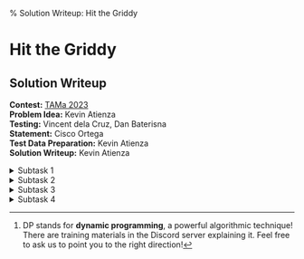 % Solution Writeup: Hit the Griddy


# Hit the Griddy  
## Solution Writeup

**Contest:** [TAMa 2023](https://noi.ph/tama-2023/)  
**Problem Idea:** Kevin Atienza  
**Testing:** Vincent dela Cruz, Dan Baterisna  
**Statement:** Cisco Ortega  
**Test Data Preparation:** Kevin Atienza  
**Solution Writeup:** Kevin Atienza  



<details class="editorial-section"><summary class="h2">Subtask 1</summary>

**Disclaimer:** The first solution we&rsquo;ll describe is the simplest one conceptually, but is not necessarily the easiest one to implement. Nonetheless, we&rsquo;re covering it anyway because the ideas we&rsquo;ll encounter will be useful for later.


### A straightforward approach

Anyway, the most straightforward solution would be to *just do it* as stated, a.k.a., *brute force*: enumerate all $2^{rc}$ grids, compute $B(G)$ for each of them, and then sum up all these $B(G)^3$. Enumerating grids is relatively straightforward with backtracking, and for the first subtask, $2^{rc} = 2^{25} = 33554432$ which is quite manageable for a computer. The only missing ingredient to fully implement this solution is being able to compute $B(G)$ for a given grid $G$ in the first place.


### Computing $B(G)$

We are given a grid with $r$ rows and $c$ columns, and we want to make it *based*, i.e., change it so that every row and every column has an even number of cringe memes.

Let&rsquo;s convert a cool meme (&#128511;) into a $0$ and a cringe meme (&#128556;) into a $1$, so the condition translates to: the sum of every row and every column is even.

Now, the effect of flipping a cell is to flip the <span class="definition" data-bs-toggle="tooltip" data-bs-placement="bottom" title="The parity of a number is whether it&rsquo;s odd or even. (The word &ldquo;parity&rdquo; itself is related to the word &ldquo;pair&rdquo;.)">parity</span> of exactly one row and exactly one column, namely the row and column containing the cell. Thus, if there are $R$ odd rows, then you need at least $R$ flips to make all these odd rows even. Similarly, if there are $C$ odd columns, then you need at least $C$ flips. Combining these tells us that we need $\max(R, C)$ or more moves to make the grid based.

On the other hand, for every move, we can choose the row and column to flip *independently*. Thus, it seems intuitive that $\max(R, C)$ moves are enough. And indeed, it is:
<div class="theorem">
**Theorem 1:** If the grid $G$ has exactly $R$ odd rows and exactly $C$ odd columns, then $B(G) = \max(R, C)$.
</div>

<details class="proof"><summary>Proof</summary>
Without loss of generality, assume $R \le C$ (we can rotate the grid otherwise), so our goal is to show that $B(G) = C$. Using our earlier argument, at least $\max(R, C) = C$ moves are needed, so all that remains is to show that $C$ moves are enough.

With a greedy strategy, we can turn $R$ odd rows and odd columns even with just $R$ moves; we end up with $0$ odd rows and $C - R$ odd columns. Then, for each of the $C - R$ remaining odd columns, we flip its topmost cell. This makes all columns even, and also all rows even, except potentially the topmost row.

Let&rsquo;s figure out what happens with the topmost row. After the $R$th move, it was even, and each of the final $C - R$ moves flipped it. Thus, it&rsquo;s even if and only if $C - R$ is even, which is equivalent to saying that $R$ and $C$ have the same parity.

But $R$ and $C$ clearly have the same parity, since $R \bmod 2$ is basically the sum of the *whole* grid modulo $2$ (why?), which is also $C \bmod 2$ for a similar reason, so we indeed have $(R \bmod 2) = (C \bmod 2)$. Thus, the topmost row is even after all $C$ moves, and $C$ moves are enough.
</details>

With this formula, we can now easily compute $B(G)$ by computing the parities of all rows and columns, computing $R$ and $C$ from those, and finally computing $B(G)$ as $\max(R, C)$.


### Implementation

Here&rsquo;s an implementation in C++.

**Note:** It looks quite a bit involved, mostly because of the backtracking, so if you can&rsquo;t grok this yet, I suggest skipping it for now and proceeding to the following sections which will describe solutions that are simpler to implement. Understanding this is *not* required to understand the following solutions.
<details><summary class="h4">Code (C++)</summary>

```cpp
#include <bits/stdc++.h>
using namespace std;

using ll = long long;
const ll mod = 998'244'353;

ll solve(int r, int c) {
    vector<vector<int>> G(r, vector<int>(c));

    // this function computes B(G)
    auto B = [&]() {
        // compute parities of rows and columns
        vector<int> odd_row(r), odd_col(c);
        for (int i = 0; i < r; i++) {
            for (int j = 0; j < c; j++) {
                odd_row[i] ^= G[i][j];
                odd_col[j] ^= G[i][j];
            }
        }

        // compute the number of odd_ rows and columns
        int odd_row_count = 0, odd_col_count = 0;
        for (int odd : odd_row) odd_row_count += odd;
        for (int odd : odd_col) odd_col_count += odd;

        // return the larger
        return max(odd_row_count, odd_col_count);
    };

    // this function computes the sum of B(G)^3 across all
    // grids G, assuming all cells before cell (i, j) have
    // already been chosen.
    ll ans = 0;
    function<void(int,int)> sum_grids = [&](int i, int j) {
        if (i >= r) {
            // we're past the last row, so just compute B(G)^3
            ll b = B() % mod;
            (ans += b * b % mod * b) %= mod;
        } else if (j >= c) {
            // we're past the current row, so go to the next row
            sum_grids(i + 1, 0);
        } else {
            // try G[i][j] = 0 and G[i][j] = 1
            for (int v : {0, 1}) {
                G[i][j] = v;
                // ... then go to the next cell
                sum_grids(i, j + 1);
            }
        }
    };
    sum_grids(0, 0);
    
    return ans % mod;
}

int main() {
    int r, c;
    scanf("%d%d", &r, &c);
    printf("%lld\n", (solve(r, c) % mod + mod) % mod);
}
```
</details>
Running this with the input `5 5` gives the answer in \~3 seconds in my computer (when the program is compiled with the `-O3` optimization flag of `g++`).

As for the running time, we can write it as
$$\mathcal{O}((\text{number of grids})\times (\text{time to compute $B(G)$)}).$$
There are $2^{rc}$ grids, and we can compute $B(G)$ in $\mathcal{O}(rc)$ (why?), so the overall time complexity is $\mathcal{O}(2^{rc} rc)$.


### Solving via pen and paper?

This subtask can technically also be solved via pen and paper. The following sections deal with solutions to further subtasks that involve much less computation. Those computations are few enough that they can be done by hand (or with a spreadsheet) to solve this subtask.

</details>



<details class="editorial-section"><summary class="h2">Subtask 2</summary>

### A better approach

It&rsquo;s now clear that we can&rsquo;t go through all possible grids if we hope to solve the remaining subtasks within the lifetime of our sun; $2^{rc}$ is simply too large. On the other hand, the number of possible values of $B(G)$ is relatively small; it&rsquo;s always between $0$ and $\max(r, c)$. This suggests that a better approach might be to count the number of grids for each possible value of $B(G)$.

Inspired by this, let&rsquo;s define the function $\mathit{count}(r, c, b)$ to be the number of $r\times c$ grids $G$ such that $B(G) = b$. With this function, we can now write the answer as
$$\mathit{count}(r, c, 0)\cdot 0^3 + \mathit{count}(r, c, 1)\cdot 1^3 + \mathit{count}(r, c, 2)\cdot 2^3 + \ldots$$
with the sum going the way up to $b = \max(r, c)$; Written in summation notation, this is the same as
$$\sum_{b=0}^{\max(r,c)} \mathit{count}(r, c, b)\cdot b^3.$$

### Computing $\mathit{count}(r, c, b)$

Our goal now is to compute $\mathit{count}(r, c, b)$ for $0 \le b \le \max(r, c)$. There are a couple of ways to do this. In what follows, we&rsquo;ll describe an approach that&rsquo;s relatively straightforward conceptually (but not necessarily implementation-wise).

We know from earlier that $B(G) = \max(R, C)$, where $R$ and $C$ are the numbers of odd rows and columns, respectively. So we probably want to define a new function that counts the number of $r\times c$ grids with exactly $R$ odd rows and $C$ odd columns. Denoting that count by $f(r, c, R, C)$, it&rsquo;s easy to see that
$$\mathit{count}(r, c, b) = \sum_{\substack{R, C \\ \max(R, C) = b}} f(r, c, R, C).$$
So all that remains is to compute $f(r, c, R, C)$ for all $0 \le R \le r$ and $0 \le C \le c$.

Let&rsquo;s now compute $f(r, c, R, C)$. Let&rsquo;s choose which $R$ rows and $C$ columns will be odd, and after choosing these, let&rsquo;s count the number of grids. $f(r, c, R, C)$ will be the sum of these counts among all possible choices. However, since the rows are pretty much the same, as is the columns, these counts ought to be the same! In other words, we can write
$$f(r, c, R, C) = \binom{r}{R} \binom{c}{C} g(r, c, R, C),$$
where $g(r, c, R, C)$ is the number of $r\times c$ grids $G$ with a given selection of $R$ rows and $C$ columns odd, and the rest even. And as we&rsquo;ve just reasoned out, the actual choice doesn&rsquo;t matter, so let&rsquo;s say they&rsquo;re the $R$ topmost rows and the $C$ leftmost columns.


### Computing $g(r, c, R, C)$

So we want to build a grid with the $R$ topmost rows odd, and the $C$ leftmost columns even. For simplicity, let&rsquo;s assume that $0 < R < r$ and $0 < C < c$; we&rsquo;ll deal with edge cases later.

For example, if $r = 4$, $c = 9$, $R = 2$ and $C = 4$, then the grid we&rsquo;re building would look like this.
$$\begin{array}{|ccccccccc|c}
\text{odd} & \text{odd} & \text{odd} & \text{odd} & \text{even} & \text{even} & \text{even} & \text{even} & \text{even} & \\
\hline
\text{?} & \text{?} & \text{?} & \text{?} & \text{?} & \text{?} & \text{?} & \text{?} & \text{?} &  \text{odd} \\
\text{?} & \text{?} & \text{?} & \text{?} & \text{?} & \text{?} & \text{?} & \text{?} & \text{?} &  \text{odd} \\
\text{?} & \text{?} & \text{?} & \text{?} & \text{?} & \text{?} & \text{?} & \text{?} & \text{?} &  \text{even} \\
\text{?} & \text{?} & \text{?} & \text{?} & \text{?} & \text{?} & \text{?} & \text{?} & \text{?} &  \text{even} \\
\hline
\end{array}$$

A straightforward way to build a grid is to build it row by row. This can be stated recursively. First, we choose what the first row looks like. Then, we &ldquo;recursively&rdquo; construct the rest of the grid...somehow.

Let&rsquo;s now go into the details. First, because we assumed $R > 0$, the topmost row must be odd, so if it has exactly $x$ ones, then $x$ must be one of: $1, 3, 5, \ldots$. Fix such an $x$, and let&rsquo;s count the number of grids with exactly $x$ $1$s in the topmost row.

Now, the placement of these $x$ $1$s affects the parities of the columns. On the other hand, the $C$ leftmost columns are pretty much the same as each other, as is the $c - C$ rightmost columns. So if $y$ of these $x$ $1$s belong to the $C$ leftmost columns, and the $x - y$ remaining $1$s belong to the $c - C$ rightmost columns, then that means that, when looking at the &ldquo;rest of the grid&rdquo;, that is, *the grid with the first row removed*:

- $y$ of the $C$ leftmost columns are even, and the remaining $C - y$ are odd;
- $x - y$ of the $c - C$ rightmost columns are odd, and the remaining $(c - C) - (x - y)$ are even.

Thus, as far as the &ldquo;rest of the grid&rdquo; is concerned, there are exactly $C - y + x - y$ odd columns. We can now count the number of them recursively! Since the &ldquo;rest of the grid&rdquo; has $r - 1$ rows, and $R - 1$ of them must be odd, and there are $c$ columns, $C - y + x - y$ of which must be odd, there must be exactly
$$\binom{C}{y} \binom{c - C}{x - y} g(r - 1, c, R - 1, C - y + x - y)$$
such grids, where the binomial coefficients come from choosing which cells will contain the $1$s in the leftmost $C$ and the rightmost $c - C$ columns.

Now, the above count is just for a fixed choice of $x$ and $y$. To compute $g(r, c, R, C)$, we simply sum over all possible values of $x$ and $y$. We thus get the formula:
$$g(r, c, R, C) = \sum_{\substack{x=0 \\ \text{$x$ odd}}}^c \sum_{y=0}^x \binom{C}{y} \binom{c - C}{x - y} g(r - 1, c, R - 1, C - y + x - y).$$
We can now use this to compute $g(r, c, R, C)$. However, this is still incomplete, for a few reasons:

- The above only works if $R > 0$, which is how we knew that the topmost row is odd. If $R = 0$, then the topmost row is even. Well, we can still find a recursive formula similar to the above, just with a couple of changes (such as $x$ now being even, among other things). The formula we get when $R = 0$ is
$$g(r, c, R, C) = \sum_{\substack{x=0 \\ \text{$x$ even}}}^c \sum_{y=0}^x \binom{C}{y} \binom{c - C}{x - y} g(r - 1, c, R, C - y + x - y).$$

- We haven&rsquo;t discussed the base case yet! In our recursion above, the base case is $r = 0$, and the answer is pretty simple: there is only one grid with zero rows and $c$ columns, namely the *empty grid*. Each of its columns is even (because every column is empty, and $0$ is even). Therefore, we have
$$g(0, c, 0, C) = \begin{cases}
1 & \text{if $C = 0$} \\
0 & \text{otherwise.}
\end{cases}$$

- As an implementation detail, you should probably further restrict the summation formula to only those terms where $y \le C$ and $x - y \le c - C$, because $\binom{C}{y}$ or $\binom{c - C}{x - y}$ will be zero anyway. If you don&rsquo;t do this, then at first glance it seems like there won&rsquo;t be any issues since you seem to be just adding zero anyway. However, there&rsquo;s a subtle issue: the value $(C - y + x - y)$&mdash;an argument to the recursive call&mdash;has the potential to exceed $c$, which could become an off-by-one error depending on your implementation.


### Running time

With this, we now have a recursive algorithm to compute $g$, and thus an algorithm to compute $f$, $\mathit{count}$, and the answer. What is the running time? Well, for the algorithm to work, we need to be able to compute binomial coefficients. We can do that by simply building Pascal&rsquo;s triangle, which is basically a graphical manifestation of the recursive formula
$$\binom{n}{r} = \binom{n - 1}{r - 1} + \binom{n - 1}{r}$$
(with base case $\binom{n}{0} = \binom{n}{n} = 1$). Thus, in our analysis, we can assume that we can compute any binomial coefficient we need with an $\mathcal{O}(1)$ lookup (after an $\mathcal{O}(\max(r, c)^2)$ precomputation; note that we only need up to row $\max(r, c)$ of Pascal&rsquo;s triangle).

So the algorithm consists of:

1. Computing the values $g(r, c, R, C)$ that we need.
2. Computing the values $f(r, c, R, C)$ that we need.
3. Computing the values $\mathit{count}(r, c, b)$ we need.
4. Computing the final sum to get the answer.

Now, it turns out that the first step is the bottleneck, because once we have all the $g$ values we need:

- Each of the $\mathcal{O}(rc)$ values of $f$ we need can be obtained from the corresponding value of $g$ in $\mathcal{O}(1)$ (using our formula).
- We only need the values $\mathit{count}(r, c, b)$ for $0 \le b \le \max(r, c)$. The formula for $\mathit{count}(r, c, b)$ contains at most $r + c + 1$ summands, so it can be computed in $\mathcal{O}(r + c)$ time. Thus, computing all values of $\mathit{count}$ we need takes $\mathcal{O}(\max(r, c)(r + c)) = \mathcal{O}(\max(r, c)^2)$ time.
- The final sum only has $\mathcal{O}(\max(r, c))$ summands.

So all that remains is to analyze the running time of computing the $g(r, c, R, C)$ values we need. Note that the value of the argument &ldquo;$r$&rdquo; here actually varies because of the recursion! On the other hand, notice that the value of $c$ doesn&rsquo;t change at all, so it might as well be fixed. So all in all, we want to compute $g(r', c, R, C)$ for all triples $(r', R, C)$ such that $0 \le R \le r' \le r$ and $0 \le C \le c$.

Now, in general, our formula for $g(r', c, R, C)$ involves a nested sum with $\mathcal{O}(c^2)$ summands (check), so the running time is basically
$$\mathcal{O}(c^2 \cdot (\text{number of distinct arguments})).$$
Also, there are $\mathcal{O}(r^2 c)$ distinct arguments to $g$ (why?), so this is simply $\mathcal{O}(r^2 c^3)$.

The overall running time is then $\mathcal{O}(r^2 c^3)$ since this also dominates all other steps (which are $\mathcal{O}(\max(r, c)^2)$ overall). For subtask 2, we have $r = 64$ and $c = 100$, and this might be too slow. However, we can improve the running time a bit with the following observations:

- The answer for $(r, c)$ is the same as the answer for $(c, r)$, so we may freely swap $r$ and $c$;
- The algorithm runs faster when $r > c$ (because the time complexity &ldquo;$\mathcal{O}(r^2 c^3)$&rdquo; is asymmetric with respect to $r$ and $c$).

Therefore, if $r < c$, we can simply *swap* $r$ and $c$ to make it run faster!

My Python 3 implementation of this solution, when given the input $r = 100$ and $c = 64$, runs in less than one minute.

In the next section, we&rsquo;ll discuss a solution that&rsquo;s much easier to implement and even gets you up to Subtask 3. However, even though the solution presented above is somewhat more involved (e.g., there are more nested loops), in some sense, it&rsquo;s simpler because you need less thinking to derive it; ultimately, it&rsquo;s really &ldquo;just DP&rdquo;.[^1]

</details>



<details class="editorial-section"><summary class="h2">Subtask 3</summary>

The previous solution will choke on subtask 3 because the input values are quite large. To improve on the previous solution, we need a better way to compute $\mathit{count}(r, c, b)$. Building the grid row-by-row is too slow.

It turns out that we can vastly improve our computation of $g(r, c, R, C)$ by building the grid *cell by cell* instead! (Recall that $g(r, c, R, C)$ is the number of $r \times c$ grids where the $R$ topmost rows and $C$ leftmost columns are odd.) To see what I mean, suppose we&rsquo;re choosing the values of the cells in order, left to right, then top to bottom. Now, each cell will contain $0$ or $1$, so generally, there are two choices we can make at every step.

However, things change a bit when we&rsquo;re choosing the rightmost cell of the current row. Since we know the parity of the row, there&rsquo;s really only one remaining choice for the rightmost cell that will give the row the correct parity!

For example, in the following grid, suppose we&rsquo;re now at the cell marked $X$. Since the row has to be odd, the value of $X$ must be $1$.
$$\begin{array}{|ccccccccc|c}
\text{odd} & \text{odd} & \text{odd} & \text{odd} & \text{even} & \text{even} & \text{even} & \text{even} & \text{even} & \\
\hline
1 & 1 & 0 & 0 & 1 & 0 & 0 & 1 & 1 &  \text{odd} \\
0 & 1 & 1 & 0 & 1 & 1 & 0 & 0 & X &  \text{odd} \\
\text{?} & \text{?} & \text{?} & \text{?} & \text{?} & \text{?} & \text{?} & \text{?} & \text{?} &  \text{even} \\
\text{?} & \text{?} & \text{?} & \text{?} & \text{?} & \text{?} & \text{?} & \text{?} & \text{?} &  \text{even} \\
\hline
\end{array}$$

Furthermore, things change again when we&rsquo;re choosing the cells at the bottommost rows. Since each column also has a fixed parity, each cell is again already determined; there&rsquo;s only one choice for each of those cells that will make the parity of the column correct.

For example, in the following grid, suppose we&rsquo;re now at $X$. Then since the column must be odd, the value of $X$ must be $0$.
$$\begin{array}{|ccccccccc|c}
\text{odd} & \text{odd} & \text{odd} & \text{odd} & \text{even} & \text{even} & \text{even} & \text{even} & \text{even} & \\
\hline
1 & 1 & 0 & 0 & 1 & 0 & 0 & 1 & 1 &  \text{odd} \\
0 & 1 & 1 & 0 & 1 & 1 & 0 & 0 & 1 &  \text{odd} \\
1 & 1 & 1 & 0 & 0 & 1 & 0 & 0 & 0 &  \text{even} \\
\text{1} & X & \text{?} & \text{?} & \text{?} & \text{?} & \text{?} & \text{?} & \text{?} &  \text{even} \\
\hline
\end{array}$$


Finally, things get even more special when we reach the bottom-rightmost cell. In that case, it has to satisfy *two* conditions, one for the row, and one for the column. It turns out that both conditions are satisfiable if and only if $R$ and $C$ have the same parity (why?), and in that case, there&rsquo;s exactly one choice again!

Thus, we made exactly $(r - 1)(c - 1)$ independent binary choices, corresponding to the cells not in the rightmost column or bottommost row, and everything else is uniquely determined. Thus, we&rsquo;ve essentially proven the following:

<div class="theorem">

**Theorem 2:** For $r \ge 1$, $c \ge 1$, $0 \le R \le r$, $0 \le C \le c$, we have
$$g(r, c, R, C) = \begin{cases}
2^{(r - 1)(c - 1)} & \text{if $R$ and $C$ have the same parity;} \\
0 & \text{otherwise.}
\end{cases}$$

</div>

This formula simplifies our solution a lot! After precomputing the value of $2^{(r - 1)(c - 1)}$ (modulo $998244353$), computing all the values of $g(r, c, R, C)$ we need now only takes $\mathcal{O}(rc)$ time. And in fact, we can now compute the answer in $\mathcal{O}(rc)$ time overall, which is good enough up to subtask 3.

<div class="task">
**Exercise:** Show that this solution runs in $\mathcal{O}(rc)$ time.
</div>

</details>



<details class="editorial-section"><summary class="h2">Subtask 4</summary>

For this subtask, $\mathcal{O}(rc)$ won&rsquo;t be enough. We want something faster.

I&rsquo;ll just leave you with a hint to get you started. (The solution of course needs more steps after this.)
<div class="task">
**Hint:** Try to count the number of grids $G$ for which $B(G) \le b$, rather than $B(G) = b$.
</div>

</details>

[^1]: DP stands for **dynamic programming**, a powerful algorithmic technique! There are training materials in the Discord server explaining it. Feel free to ask us to point you to the right direction!

